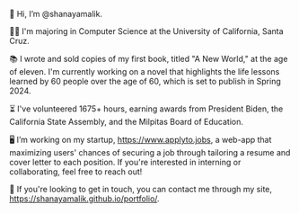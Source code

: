 👋 Hi, I’m @shanayamalik.

👩‍🎓 I'm majoring in Computer Science at the University of California, Santa Cruz. 

📚 I wrote and sold copies of my first book, titled "A New World," at the age of eleven. I'm currently working on a novel that highlights the life lessons learned by 60 people over the age of 60, which is set to publish in Spring 2024. 

⏳ I've volunteered 1675+ hours, earning awards from President Biden, the California State Assembly, and the Milpitas Board of Education.

🖥️ I’m working on my startup, https://www.applyto.jobs, a web-app that maximizing users' chances of securing a job through tailoring a resume and cover letter to each position. If you're interested in interning or collaborating, feel free to reach out!

📧 If you're looking to get in touch, you can contact me through my site, https://shanayamalik.github.io/portfolio/.

<!---
shanayamalik/shanayamalik is a ✨ special ✨ repository because its `README.md` (this file) appears on your GitHub profile.
You can click the Preview link to take a look at your changes.
--->
